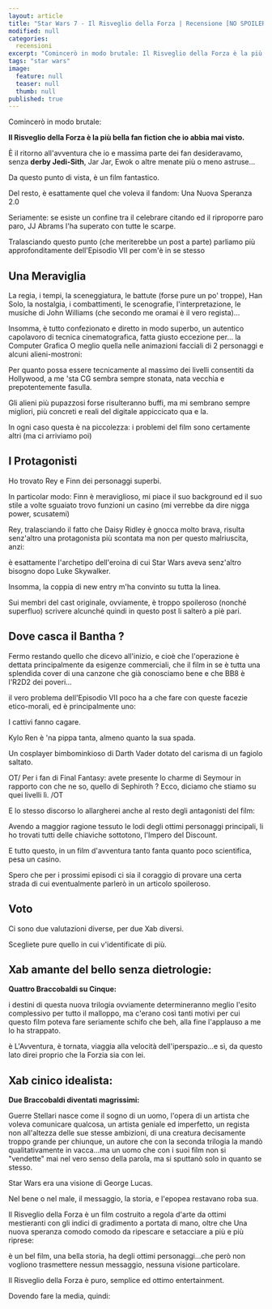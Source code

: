 ```yaml
---
layout: article
title: "Star Wars 7 - Il Risveglio della Forza | Recensione [NO SPOILER]"
modified: null
categories: 
  recensioni
excerpt: "Comincerò in modo brutale: Il Risveglio della Forza è la più..."
tags: "star wars"
image: 
  feature: null
  teaser: null
  thumb: null
published: true
---
```


Comincerò in modo brutale:

**Il Risveglio della Forza è la più bella fan fiction che io abbia mai visto.**

È il ritorno all'avventura che io e massima parte dei fan desideravamo, senza **derby Jedi-Sith**, Jar Jar, Ewok o altre menate più o meno astruse...

Da questo punto di vista, è un film fantastico.

Del resto, è esattamente quel che voleva il fandom: Una Nuova Speranza 2.0

Seriamente: se esiste un confine tra il celebrare citando ed il riproporre paro paro, JJ Abrams l'ha superato con tutte le scarpe.

Tralasciando questo punto (che meriterebbe un post a parte) parliamo più approfonditamente dell'Episodio VII per com'è in se stesso

## Una Meraviglia

La regia, i tempi, la sceneggiatura, le battute (forse pure un po' troppe), Han Solo, la nostalgia, i combattimenti, le scenografie, l'interpretazione, le musiche di John Williams (che secondo me oramai è il vero regista)...

Insomma, è tutto confezionato e diretto in modo superbo, un autentico capolavoro di tecnica cinematografica, fatta giusto eccezione per...
la Computer Grafica 
O meglio quella nelle animazioni facciali di 2 personaggi e alcuni alieni-mostroni:

Per quanto possa essere tecnicamente al massimo dei livelli consentiti da Hollywood, a me 'sta CG sembra sempre stonata, nata vecchia e prepotentemente fasulla.

Gli alieni più pupazzosi forse risulteranno buffi, ma mi sembrano sempre migliori, più concreti e reali del digitale appiccicato qua e la.

In ogni caso questa è na piccolezza: i problemi del film sono certamente altri (ma ci arriviamo poi)

## I Protagonisti

Ho trovato Rey e Finn dei personaggi superbi.

In particolar modo: Finn è meraviglioso, mi piace il suo background ed il suo stile a volte sguaiato trovo funzioni un casino (mi verrebbe da dire nigga power, scusatemi)

Rey, tralasciando il fatto che Daisy Ridley è gnocca molto brava, risulta senz'altro una protagonista più scontata ma non per questo malriuscita, anzi:

è esattamente l'archetipo dell'eroina di cui Star Wars aveva senz'altro bisogno dopo Luke Skywalker.

Insomma, la coppia di new entry m'ha convinto su tutta la linea.

Sui membri del cast originale, ovviamente, è troppo spoileroso (nonché superfluo) scrivere alcunché quindi in questo post li salterò a piè pari.

## Dove casca il Bantha ?

Fermo restando quello che dicevo all'inizio, e cioè che l'operazione è dettata principalmente da esigenze commerciali, che il film in se è tutta una splendida cover di una canzone che già conosciamo bene e che BB8 è l'R2D2 dei poveri...

il vero problema dell'Episodio VII poco ha a che fare con queste facezie etico-morali, ed è principalmente uno:

I cattivi fanno cagare.

Kylo Ren è 'na pippa tanta, almeno quanto la sua spada.

Un cosplayer bimbominkioso di Darth Vader dotato del carisma di un fagiolo saltato.

OT/ Per i fan di Final Fantasy: avete presente lo charme di Seymour in rapporto con che ne so, quello di Sephiroth ? 
Ecco, diciamo che stiamo su quei livelli lì. /OT

E lo stesso discorso lo allargherei anche al resto degli antagonisti del film:

Avendo a maggior ragione tessuto le lodi degli ottimi personaggi principali, li ho trovati tutti delle chiaviche sottotono, l'Impero del Discount.

E tutto questo, in un film d'avventura tanto fanta quanto poco scientifica, pesa un casino.

Spero che per i prossimi episodi ci sia il coraggio di provare una certa strada di cui eventualmente parlerò in un articolo spoileroso.

## Voto

Ci sono due valutazioni diverse, per due Xab diversi.

Scegliete pure quello in cui v'identificate di più.

## Xab amante del bello senza dietrologie:

**Quattro Braccobaldi su Cinque:**

i destini di questa nuova trilogia ovviamente determineranno meglio l'esito complessivo per tutto il malloppo, ma c'erano così tanti motivi per cui questo film poteva fare seriamente schifo che beh, alla fine l'applauso a me lo ha strappato.

è L'Avventura, è tornata, viaggia alla velocità dell'iperspazio...e sì, da questo lato direi proprio che la Forzia sia con lei.

## Xab cinico idealista:

**Due Braccobaldi diventati magrissimi:**

Guerre Stellari nasce come il sogno di un uomo, l'opera di un artista che voleva comunicare qualcosa, un artista geniale ed imperfetto, un regista non all'altezza delle sue stesse ambizioni, di una creatura decisamente troppo grande per chiunque, un autore che con la seconda trilogia la mandò qualitativamente in vacca...ma un uomo che con i suoi film non si "vendette" mai nel vero senso della parola, ma si sputtanò solo in quanto se stesso.

Star Wars era una visione di George Lucas.

Nel bene o nel male, il messaggio, la storia, e l'epopea restavano roba sua.

Il Risveglio della Forza è un film costruito a regola d'arte da ottimi mestieranti con gli indici di gradimento a portata di mano, oltre che Una nuova speranza comodo comodo da ripescare e setacciare a più e più riprese:

è un bel film, una bella storia, ha degli ottimi personaggi...che però non vogliono trasmettere nessun messaggio, nessuna visione particolare.

Il Risveglio della Forza è puro, semplice ed ottimo entertainment.

Dovendo fare la media, quindi:
